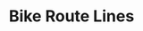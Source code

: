 ---
schema: default
title: Bike Route Lines
organization: GIS
notes: >-
  Existing (2015) Bike facilities in the San Diego Region. This dataset was
  developed for the primary purpose of updating the SANDAG San Diego Regional
  Bike Map and the interactive bike map on the iCommute website.
resources:
  - name: Bike Route Lines
    url: >-
      https://datasd-prod.s3.amazonaws.com/sde/bike_route/CITY.BIKE_ROUTE_datasd.zip
    format: shp
  - name: Bike Route Lines Metadata
    url: >-
      https://datasd-prod.s3.amazonaws.com/sde/bike_route/CITY.BIKE_ROUTE_metadata_datasd.csv
    format: csv
  - name: Bike Route Lines Dictionary
    url: >-
      https://datasd-prod.s3.amazonaws.com/sde/bike_route/CITY.BIKE_ROUTE_dictionary_datasd.csv
    format: csv
license: 'http://www.opendefinition.org/licenses/odc-pddl'
category:
  - Transportation
  - Energy and Environment
maintainer: City of San Diego
maintainer_email: data@sandiego.gov
---
